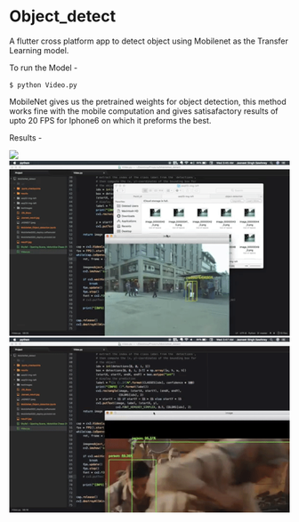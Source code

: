 # Object_detect
A flutter cross platform app to detect object using Mobilenet as the Transfer Learning model.

To run the Model -
```
$ python Video.py
```

MobileNet gives us the pretrained weights for object detection, this method works fine with the mobile computation and gives satisafactory results of upto 20 FPS for Iphone6 on which it preforms the best.

Results - 

![](Images.gif)
![](Fastmovingimages.gif)
![](video.gif)
